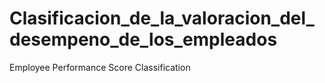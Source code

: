 # Clasificacion_de_la_valoracion_del_desempeno_de_los_empleados
Employee Performance Score Classification
